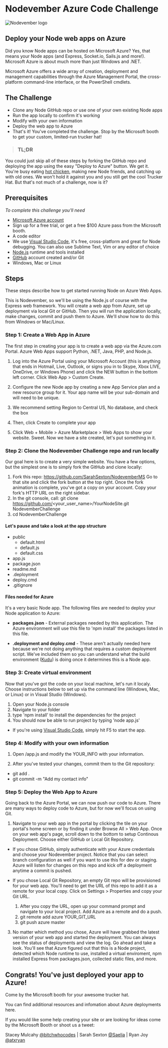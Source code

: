 # Nodevember Azure Code Challenge
 
![Nodevember logo]('CodeChallenge.png')
 
## Deploy your Node web apps on Azure

Did you know Node apps can be hosted on Microsoft Azure? Yes, that means your Node apps (and Express, Socket.io, Sails.js and more!). Microsoft Azure is about much more than just Windows and .NET.

Microsoft Azure offers a wide array of creation, deployment and management capabilities through the Azure Management Portal, the cross-platform command-line interface, or the PowerShell cmdlets.

## The Challenge
* Clone any Node GitHub repo or use one of your own existing Node apps
* Run the app locally to confirm it's working
* Modify with your own information
* Deploy the web app to Azure
* That's it! You've completed the challenge. Stop by the Microsoft booth to get your custom, limited-run trucker hat!


>### TL;DR
You could just skip all of these steps by forking the GitHub repo and deploying the app using the easy "Deploy to Azure" button. We get it. You're busy eating [hot chicken](https://www.thrillist.com/eat/nashville/nashville-s-best-hot-chicken-restaurants), making new Node friends, and catching up with old ones. We won't hold it against you and you still get the cool Trucker Hat. But that's not much of a challenge, now is it?

## Prerequisites

*To complete this challenge you'll need* 
* [Microsoft Azure account](http://azure.microsoft.com)
 * Sign up for a free trial, or get a free $100 Azure pass from the Microsoft booth. 
* A code editor
 * We use [Visual Studio Code](https://code.visualstudio.com/), it's free, cross-platform and great for Node debugging. You can also use Sublime Text, Vim or any editor of choice
* [Node.js](https://nodejs.org/en/) runtime and tools installed
* [GitHub](http://github.com) account created and/or Git
* Windows, Mac or Linux

## Steps
These steps describe how to get started running Node on Azure Web Apps.

This is Nodevember, so we'll be using the Node.js of course with the Express web framework. You will create a web app from Azure, set up deployment via local Git or GitHub. Then you will run the application locally, make changes, commit and push them to Azure. We'll show how to do this from Windows or Mac/Linux. 

### Step 1: Create a Web App in Azure

The first step in creating your app is to create a web app via the Azure.com Portal. Azure Web Apps support Python, .NET, Java, PHP, and Node.js. 

1. Log into the Azure Portal using your Microsoft Account (this is anything that ends in Hotmail, Live, Outlook, or signs you in to Skype, Xbox LIVE, OneDrive, or Windows Phone) and click the NEW button in the bottom left corner. Click Web App > Custom Create. 

2. Configure the new Node app by creating a new App Service plan and a new resource group for it. Your app name will be your sub-domain and will need to be unique. 
3. We recommend setting Region to Central US, No database, and check the box 
4. Then, click Create to complete your app
5. Click Web + Mobile > Azure Marketplace > Web Apps to show your website. Sweet. Now we have a site created, let's put something in it.

### Step 2: Clone the Nodevember Challenge repo and run locally

Our goal here is to create a very simple website. You have a few options, but the simplest one is to simply fork the GitHub and clone locally:

1. Fork this repo: https://github.com/SarahSexton/NodevemberMS Go to that site and click the fork button at the top right. Once the fork animation is complete, you've got a copy on your account. Copy your fork's HTTP URL on the right sidebar.
2. In the git console, call: git clone https://github.com/<your_user_name>/YourNodeSite.git NodevemberChallenge 
3. cd NodevemberChallenge 

#### Let's pause and take a look at the app structure
- public
    - default.html
    - default.js
    - default.css
- app.js
- package.json
- readme.md
- .deployment
- deploy.cmd
- .gitignore

#### Files needed for Azure
It's a very basic Node app. The following files are needed to deploy your Node application to Azure:

* **packages.json** - External packages needed by this application. The Azure environment will use this file to 'npm install' the packages listed in this file.

* **.deployment and deploy.cmd** - These aren't actually needed here because we're not doing anything that requires a custom deployment script. We've included them so you can understand what the build environment ([Kudu](https://github.com/projectkudu/kudu)) is doing once it determines this is a Node app.

### Step 3: Create virtual environment

Now that you've got the code on your local machine, let's run it localy. Choose instructions below to set up via the command line (Windows, Mac, or Linux) or in Visual Studio (Windows).

1. Open your Node.js console
2. Navigate to your folder
3. type 'npm install' to install the dependencies for the project 
4. You should now be able to run project by typing 'node app.js'
  * If you're using [Visual Studio Code](http://code.visualstudio.com), simply hit F5 to start the app.

### Step 4: Modify with your own information

1. Open /app.js and modify the YOUR_INFO with your information.
 
2. After you've tested your changes, commit them to the Git repository:
 * git add .
 * git commit -m "Add my contact info"

### Step 5: Deploy the Web App to Azure

Going back to the Azure Portal, we can now push our code to Azure. There are many ways to deploy code to Azure, but for now we'll focus on using Git.

1. Navigate to your web app in the portal by clicking the tile on your portal's home screen or by finding it under Browse All > Web App. Once on your web app's page, scroll down to the bottom to setup Continous Deployment. Choose either GitHub or Local Git Repository.
 
 * If you chose GitHub, simply authenticate with your Azure credentials and choose your Nodevember project. Notice that you can select branch configuration as well if you want to use this for dev or staging. Azure will listen for changes on this repo and kick off a deployment anytime a commit is pushed.
 
 * If you chose Local Git Repository, an empty Git repo will be provisioned for your web app. You'll need to get the URL of this repo to add it as a remote for your local copy. Click on Settings > Properties and copy your Git URL.
    1. After you copy the URL, open up your command prompt and navigate to your local project. Add Azure as a remote and do a push.
    2. git remote add azure YOUR_GIT_URL
    3. git push azure master

3. No matter which method you chose, Azure will have grabbed the latest version of your web app and started the deployment. You can always see the status of deployments and view the log. Go ahead and take a look. You'll see that Azure figured out that this is a Node project, detected which Node runtime to use, installed a virtual enviroment, npm installed Express from packages.json, collected static files, and more.
 
## Congrats! You've just deployed your app to Azure!

Come by the Microsoft booth for your awesome trucker hat.

You can find additional resources and infomation about Azure deployments here. 

If you would like some help creating your site or are looking for ideas come by the Microsoft Booth or shoot us a tweet: 

Stacey Mulcahy [@bitchwhocodes](https://twitter.com/bitchwhocodes)
 | Sarah Sexton [@Saelia](https://twitter.com/Saelia)
| Ryan Joy [@atxryan](https://twitter.com/atxryan)
